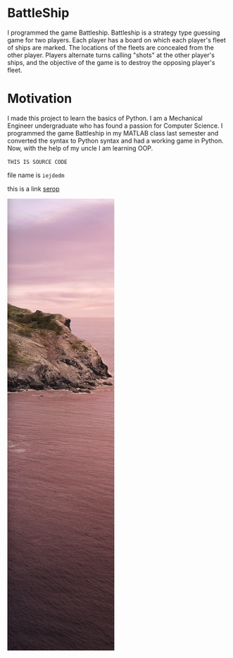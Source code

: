 # BattleShip

I programmed the game Battleship. Battleship is a strategy type guessing game for two players. Each player has a board on which each player's fleet of ships are marked. The locations of the fleets are concealed from the other player. Players alternate turns calling "shots" at the other player's ships, and the objective of the game is to destroy the opposing player's fleet.

# Motivation

I made this project to learn the basics of Python. I am a Mechanical Engineer undergraduate who has found a passion for Computer Science. I programmed the game Battleship in my MATLAB class last semester and converted the syntax to Python syntax and had a working game in Python. Now, with the help of my uncle I am learning OOP. 

```
THIS IS SOURCE CODE
```

file name is `iejdedm`

this is a link [serop](https://stackedit.io/app#)

![image](assets/background.png)